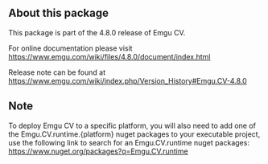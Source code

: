 ## About this package

This package is part of the 4.8.0 release of Emgu CV. 

For online documentation please visit
<https://www.emgu.com/wiki/files/4.8.0/document/index.html>

Release note can be found at
<https://www.emgu.com/wiki/index.php/Version_History#Emgu.CV-4.8.0>

## Note

To deploy Emgu CV to a specific platform, you will also need to add one of the Emgu.CV.runtime.{platform} nuget packages to your executable project, use the following link to search for an Emgu.CV.runtime nuget packages:
<https://www.nuget.org/packages?q=Emgu.CV.runtime>
